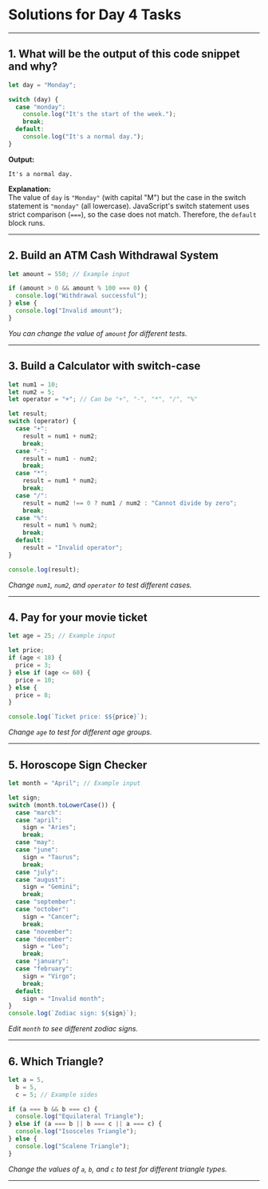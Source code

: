 # Solutions for Day 4 Tasks

---

## 1. What will be the output of this code snippet and why?

```js
let day = "Monday";

switch (day) {
  case "monday":
    console.log("It's the start of the week.");
    break;
  default:
    console.log("It's a normal day.");
}
```

**Output:**

```
It's a normal day.
```

**Explanation:**  
The value of `day` is `"Monday"` (with capital "M") but the case in the switch statement is `"monday"` (all lowercase). JavaScript's switch statement uses strict comparison (`===`), so the case does not match. Therefore, the `default` block runs.

---

## 2. Build an ATM Cash Withdrawal System

```js
let amount = 550; // Example input

if (amount > 0 && amount % 100 === 0) {
  console.log("Withdrawal successful");
} else {
  console.log("Invalid amount");
}
```

_You can change the value of `amount` for different tests._

---

## 3. Build a Calculator with switch-case

```js
let num1 = 10;
let num2 = 5;
let operator = "+"; // Can be "+", "-", "*", "/", "%"

let result;
switch (operator) {
  case "+":
    result = num1 + num2;
    break;
  case "-":
    result = num1 - num2;
    break;
  case "*":
    result = num1 * num2;
    break;
  case "/":
    result = num2 !== 0 ? num1 / num2 : "Cannot divide by zero";
    break;
  case "%":
    result = num1 % num2;
    break;
  default:
    result = "Invalid operator";
}

console.log(result);
```

_Change `num1`, `num2`, and `operator` to test different cases._

---

## 4. Pay for your movie ticket

```js
let age = 25; // Example input

let price;
if (age < 18) {
  price = 3;
} else if (age <= 60) {
  price = 10;
} else {
  price = 8;
}

console.log(`Ticket price: $${price}`);
```

_Change `age` to test for different age groups._

---

## 5. Horoscope Sign Checker

```js
let month = "April"; // Example input

let sign;
switch (month.toLowerCase()) {
  case "march":
  case "april":
    sign = "Aries";
    break;
  case "may":
  case "june":
    sign = "Taurus";
    break;
  case "july":
  case "august":
    sign = "Gemini";
    break;
  case "september":
  case "october":
    sign = "Cancer";
    break;
  case "november":
  case "december":
    sign = "Leo";
    break;
  case "january":
  case "february":
    sign = "Virgo";
    break;
  default:
    sign = "Invalid month";
}
console.log(`Zodiac sign: ${sign}`);
```

_Edit `month` to see different zodiac signs._

---

## 6. Which Triangle?

```js
let a = 5,
  b = 5,
  c = 5; // Example sides

if (a === b && b === c) {
  console.log("Equilateral Triangle");
} else if (a === b || b === c || a === c) {
  console.log("Isosceles Triangle");
} else {
  console.log("Scalene Triangle");
}
```

_Change the values of `a`, `b`, and `c` to test for different triangle types._

---
